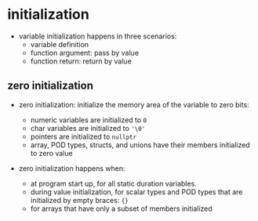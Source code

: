 # initialization
* variable initialization happens in three scenarios:
    * variable definition
    * function argument: pass by value
    * function return: return by value


## zero initialization
* zero initialization: initialize the memory area of the variable to zero bits:
    * numeric variables are initialized to `0`
    * char variables are initialized to `'\0'`
    * pointers are initialized to `nullptr`
    * array, POD types, structs, and unions have their members initialized to zero value

* zero initialization happens when:
    * at program start up, for all static duration variables.
    * during value initialization, for scalar types and POD types that are initialized by empty braces: `{}`
    * for arrays that have only a subset of members initialized


##
